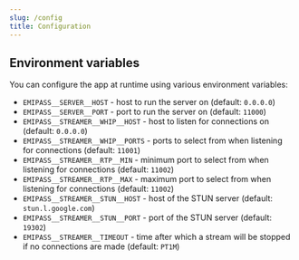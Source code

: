 ```yaml
---
slug: /config
title: Configuration
---
```


## Environment variables

You can configure the app at runtime using various environment variables:

- `EMIPASS__SERVER__HOST` -
  host to run the server on
  (default: `0.0.0.0`)
- `EMIPASS__SERVER__PORT` -
  port to run the server on
  (default: `11000`)
- `EMIPASS__STREAMER__WHIP__HOST` -
  host to listen for connections on
  (default: `0.0.0.0`)
- `EMIPASS__STREAMER__WHIP__PORTS` -
  ports to select from when listening for connections
  (default: `11001`)
- `EMIPASS__STREAMER__RTP__MIN` -
  minimum port to select from when listening for connections
  (default: `11002`)
- `EMIPASS__STREAMER__RTP__MAX` -
  maximum port to select from when listening for connections
  (default: `11002`)
- `EMIPASS__STREAMER__STUN__HOST` -
  host of the STUN server
  (default: `stun.l.google.com`)
- `EMIPASS__STREAMER__STUN__PORT` -
  port of the STUN server
  (default: `19302`)
- `EMIPASS__STREAMER__TIMEOUT` -
  time after which a stream will be stopped if no connections are made
  (default: `PT1M`)
